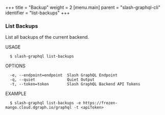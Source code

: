 +++
title = "Backup"
weight = 2
[menu.main]
    parent = "slash-graphql-cli"
    identifier = "list-backups"
+++

### List Backups

List all backups of the current backend.

USAGE
```
  $ slash-graphql list-backups
```

OPTIONS
```
  -e, --endpoint=endpoint  Slash GraphQL Endpoint
  -q, --quiet              Quiet Output
  -t, --token=token        Slash GraphQL Backend API Tokens
```

EXAMPLE
```
  $ slash-graphql list-backups -e https://frozen-mango.cloud.dgraph.io/graphql -t <apiToken>
```
